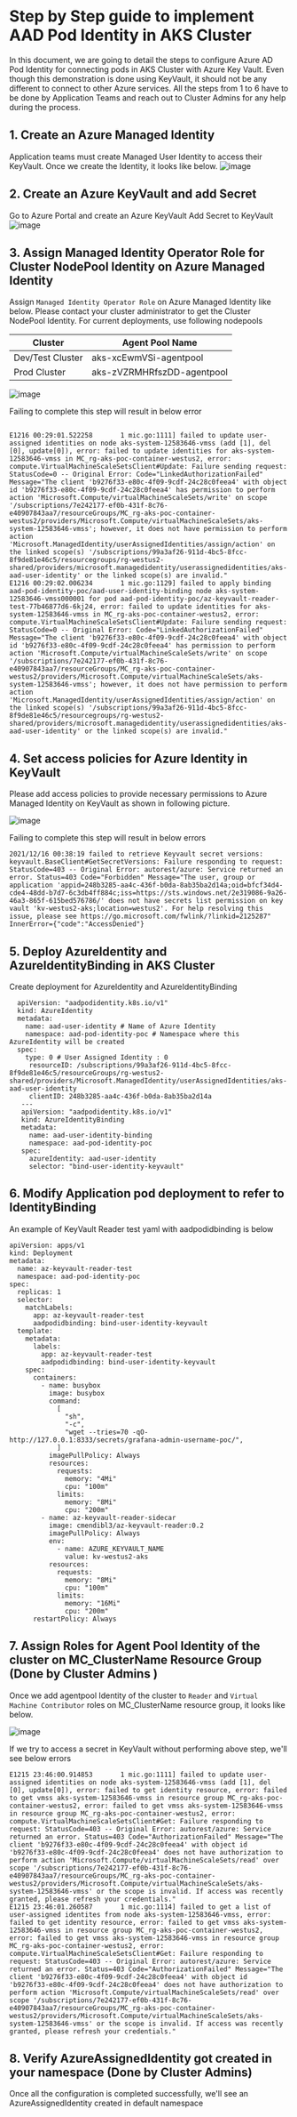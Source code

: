 # Step by Step guide to implement AAD Pod Identity in AKS Cluster 

 In this document, we are going to detail the steps to configure Azure AD Pod Identity for connecting pods in AKS Cluster with Azure Key Vault. Even though this demonstration is done using KeyVault, it should not be any different to connect to other Azure services. All the steps from 1 to 6 have to be done by Application Teams and reach out to Cluster Admins for any help during the process. 
 
 
## 1. Create an Azure Managed Identity
Application teams must create Managed User Identity to access their KeyVault. Once we create the Identity, it looks like below.
![image](https://git.providence.org/storage/user/339/files/157cd480-5cd3-11ec-9bf7-593096bb1acb?raw=true)

## 2. Create an Azure KeyVault and add Secret
Go to Azure Portal and create an Azure KeyVault
Add Secret to KeyVault
![image](https://git.providence.org/storage/user/339/files/4a1b8980-5dc2-11ec-9185-b5dd22b24cdf)


## 3. Assign Managed Identity Operator Role for Cluster NodePool Identity on Azure Managed Identity
Assign `Managed Identity Operator Role` on Azure Managed Identity like below. Please contact your cluster administrator to get the Cluster NodePool Identity.
For current deployments, use following nodepools<br/>

| Cluster          | Agent Pool Name            |
| ---------------- | -------------------------- |
| Dev/Test Cluster | aks-xcEwmVSi-agentpool     |
| Prod Cluster     | aks-zVZRMHRfszDD-agentpool |

![image](https://git.providence.org/storage/user/339/files/12621100-5dc5-11ec-88b7-aab621fb18d2)


Failing to complete this step will result in below error


```

E1216 00:29:01.522258       1 mic.go:1111] failed to update user-assigned identities on node aks-system-12583646-vmss (add [1], del [0], update[0]), error: failed to update identities for aks-system-12583646-vmss in MC_rg-aks-poc-container-westus2, error: compute.VirtualMachineScaleSetsClient#Update: Failure sending request: StatusCode=0 -- Original Error: Code="LinkedAuthorizationFailed" Message="The client 'b9276f33-e80c-4f09-9cdf-24c28c0feea4' with object id 'b9276f33-e80c-4f09-9cdf-24c28c0feea4' has permission to perform action 'Microsoft.Compute/virtualMachineScaleSets/write' on scope '/subscriptions/7e242177-ef0b-431f-8c76-e40907843aa7/resourceGroups/MC_rg-aks-poc-container-westus2/providers/Microsoft.Compute/virtualMachineScaleSets/aks-system-12583646-vmss'; however, it does not have permission to perform action 'Microsoft.ManagedIdentity/userAssignedIdentities/assign/action' on the linked scope(s) '/subscriptions/99a3af26-911d-4bc5-8fcc-8f9de81e46c5/resourcegroups/rg-westus2-shared/providers/microsoft.managedidentity/userassignedidentities/aks-aad-user-identity' or the linked scope(s) are invalid."
E1216 00:29:02.006234       1 mic.go:1129] failed to apply binding aad-pod-identity-poc/aad-user-identity-binding node aks-system-12583646-vmss000001 for pod aad-pod-identity-poc/az-keyvault-reader-test-77b46877d6-6kj24, error: failed to update identities for aks-system-12583646-vmss in MC_rg-aks-poc-container-westus2, error: compute.VirtualMachineScaleSetsClient#Update: Failure sending request: StatusCode=0 -- Original Error: Code="LinkedAuthorizationFailed" Message="The client 'b9276f33-e80c-4f09-9cdf-24c28c0feea4' with object id 'b9276f33-e80c-4f09-9cdf-24c28c0feea4' has permission to perform action 'Microsoft.Compute/virtualMachineScaleSets/write' on scope '/subscriptions/7e242177-ef0b-431f-8c76-e40907843aa7/resourceGroups/MC_rg-aks-poc-container-westus2/providers/Microsoft.Compute/virtualMachineScaleSets/aks-system-12583646-vmss'; however, it does not have permission to perform action 'Microsoft.ManagedIdentity/userAssignedIdentities/assign/action' on the linked scope(s) '/subscriptions/99a3af26-911d-4bc5-8fcc-8f9de81e46c5/resourcegroups/rg-westus2-shared/providers/microsoft.managedidentity/userassignedidentities/aks-aad-user-identity' or the linked scope(s) are invalid."
```
## 4. Set access policies for Azure Identity in KeyVault

Please add access policies to provide necessary permissions to Azure Managed Identity on KeyVault as shown in following picture.

![image](https://git.providence.org/storage/user/339/files/e6935b00-5dc5-11ec-9c61-987377fd00ee)


Failing to complete this step will result in below errors


```
2021/12/16 00:38:19 failed to retrieve Keyvault secret versions: keyvault.BaseClient#GetSecretVersions: Failure responding to request: StatusCode=403 -- Original Error: autorest/azure: Service returned an error. Status=403 Code="Forbidden" Message="The user, group or application 'appid=248b3285-aa4c-436f-b0da-8ab35ba2d14a;oid=bfcf34d4-cde4-48dd-b7d7-6c3db4ff884c;iss=https://sts.windows.net/2e319086-9a26-46a3-865f-615bed576786/' does not have secrets list permission on key vault 'kv-westus2-aks;location=westus2'. For help resolving this issue, please see https://go.microsoft.com/fwlink/?linkid=2125287" InnerError={"code":"AccessDenied"}
```
## 5. Deploy AzureIdentity and AzureIdentityBinding in AKS Cluster

Create deployment for AzureIdentity and AzureIdentityBinding

```
  apiVersion: "aadpodidentity.k8s.io/v1"
  kind: AzureIdentity
  metadata:
    name: aad-user-identity # Name of Azure Identity
    namespace: aad-pod-identity-poc # Namespace where this AzureIdentity will be created
  spec:
    type: 0 # User Assigned Identity : 0
     resourceID: /subscriptions/99a3af26-911d-4bc5-8fcc-8f9de81e46c5/resourceGroups/rg-westus2-shared/providers/Microsoft.ManagedIdentity/userAssignedIdentities/aks-aad-user-identity
     clientID: 248b3285-aa4c-436f-b0da-8ab35ba2d14a
   ---
   apiVersion: "aadpodidentity.k8s.io/v1"
   kind: AzureIdentityBinding
   metadata:
     name: aad-user-identity-binding
     namespace: aad-pod-identity-poc
   spec:
     azureIdentity: aad-user-identity
     selector: "bind-user-identity-keyvault"
 ```
## 6. Modify Application pod deployment to refer to IdentityBinding

An example of KeyVault Reader test yaml with aadpodidbinding is below

```
apiVersion: apps/v1
kind: Deployment
metadata:
  name: az-keyvault-reader-test
  namespace: aad-pod-identity-poc
spec:
  replicas: 1
  selector:
    matchLabels:
      app: az-keyvault-reader-test
      aadpodidbinding: bind-user-identity-keyvault
  template:
    metadata:
      labels:
        app: az-keyvault-reader-test
        aadpodidbinding: bind-user-identity-keyvault
    spec:
      containers:
        - name: busybox
          image: busybox
          command:
            [
              "sh",
              "-c",
              "wget --tries=70 -qO- http://127.0.0.1:8333/secrets/grafana-admin-username-poc/",
            ]
          imagePullPolicy: Always
          resources:
            requests:
              memory: "4Mi"
              cpu: "100m"
            limits:
              memory: "8Mi"
              cpu: "200m"
        - name: az-keyvault-reader-sidecar
          image: cmendibl3/az-keyvault-reader:0.2
          imagePullPolicy: Always
          env:
            - name: AZURE_KEYVAULT_NAME
              value: kv-westus2-aks
          resources:
            requests:
              memory: "8Mi"
              cpu: "100m"
            limits:
              memory: "16Mi"
              cpu: "200m"
      restartPolicy: Always
```
    
## 7. Assign Roles for Agent Pool Identity of the cluster on MC_ClusterName Resource Group (Done by Cluster Admins )
Once we add agentpool Identity of the cluster to `Reader` and `Virtual Machine Contributor` roles on MC_ClusterName resource group, it looks like below.

![image](https://git.providence.org/storage/user/339/files/c95d8d00-5dc3-11ec-8187-167745f27f54)


If we try to access a secret in KeyVault without performing above step, we'll see below errors

```
E1215 23:46:00.914853       1 mic.go:1111] failed to update user-assigned identities on node aks-system-12583646-vmss (add [1], del [0], update[0]), error: failed to get identity resource, error: failed to get vmss aks-system-12583646-vmss in resource group MC_rg-aks-poc-container-westus2, error: failed to get vmss aks-system-12583646-vmss in resource group MC_rg-aks-poc-container-westus2, error: compute.VirtualMachineScaleSetsClient#Get: Failure responding to request: StatusCode=403 -- Original Error: autorest/azure: Service returned an error. Status=403 Code="AuthorizationFailed" Message="The client 'b9276f33-e80c-4f09-9cdf-24c28c0feea4' with object id 'b9276f33-e80c-4f09-9cdf-24c28c0feea4' does not have authorization to perform action 'Microsoft.Compute/virtualMachineScaleSets/read' over scope '/subscriptions/7e242177-ef0b-431f-8c76-e40907843aa7/resourceGroups/MC_rg-aks-poc-container-westus2/providers/Microsoft.Compute/virtualMachineScaleSets/aks-system-12583646-vmss' or the scope is invalid. If access was recently granted, please refresh your credentials."
E1215 23:46:01.260587       1 mic.go:1114] failed to get a list of user-assigned identites from node aks-system-12583646-vmss, error: failed to get identity resource, error: failed to get vmss aks-system-12583646-vmss in resource group MC_rg-aks-poc-container-westus2, error: failed to get vmss aks-system-12583646-vmss in resource group MC_rg-aks-poc-container-westus2, error: compute.VirtualMachineScaleSetsClient#Get: Failure responding to request: StatusCode=403 -- Original Error: autorest/azure: Service returned an error. Status=403 Code="AuthorizationFailed" Message="The client 'b9276f33-e80c-4f09-9cdf-24c28c0feea4' with object id 'b9276f33-e80c-4f09-9cdf-24c28c0feea4' does not have authorization to perform action 'Microsoft.Compute/virtualMachineScaleSets/read' over scope '/subscriptions/7e242177-ef0b-431f-8c76-e40907843aa7/resourceGroups/MC_rg-aks-poc-container-westus2/providers/Microsoft.Compute/virtualMachineScaleSets/aks-system-12583646-vmss' or the scope is invalid. If access was recently granted, please refresh your credentials."
```

## 8. Verify AzureAssignedIdentity got created in your namespace (Done by Cluster Admins)

Once all the configuration is completed successfully, we'll see an AzureAssignedIdentity created in default namespace

